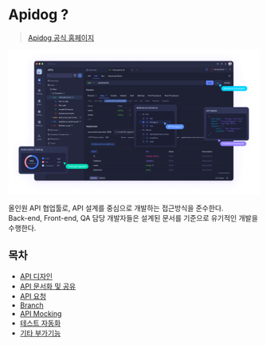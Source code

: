 # Apidog ?
> [Apidog 공식 홈페이지](https://apidog.com/)

![main-interface-dark](./docs/main-interface-dark.png)

올인원 API 협업툴로, API 설계를 중심으로 개발하는 접근방식을 준수한다.  
Back-end, Front-end, QA 담당 개발자들은 설계된 문서를 기준으로 유기적인 개발을 수행한다.

## 목차
* [API 디자인](./pages/api-design/README.md)
* [API 문서화 및 공유](./pages/api-documentation-sharing/README.md)
* [API 요청](./pages/api-request/README.md)
* [Branch](./pages/branch/README.md)
* [API Mocking](./pages/api-mocking/README.md)
* [테스트 자동화](./pages/automation-test/README.md)
* [기타 부가기능](./pages/other-feature/README.md)
